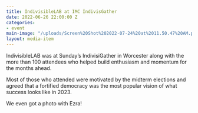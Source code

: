 ```yaml
---
title: IndivisibleLAB at IMC IndivisGather
date: 2022-06-26 22:00:00 Z
categories:
- event
main-image: "/uploads/Screen%20Shot%202022-07-24%20at%2011.50.47%20AM.png"
layout: media-item
---
```


IndivisibleLAB was at Sunday’s IndivisiGather in Worcester along with the more than 100 attendees who helped build enthusiasm and momentum for the months ahead.

Most of those who attended were motivated by the midterm elections and agreed that a fortified democracy was the most popular vision of what success looks like in 2023. 

We even got a photo with Ezra!

